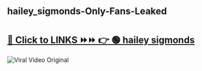 
 ## hailey_sigmonds-Only-Fans-Leaked

# <h2><a href="https://clipsfans.com/hailey_sigmonds&ref=git">🔗 Click to LINKS ⏩⏩ 👉 🟢 hailey sigmonds </a></h2>

<a href="https://clipsfans.com/hailey_sigmonds&ref=git" rel="nofollow" data-target="animated-image.originalLink"><img src="https://i.ibb.co.com/xMMVF88/686577567.gif" alt="Viral Video Original" style="max-width: 100%; display: inline-block;" data-target="animated-image.originalImage"></a>
